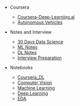 <!-- _navbar.md -->

* Coursera

  * [Coursera-Deep-Learning.ai](/docs/coursera/coursera-dl/Readme.md)
  * [Autonomous Vehicles](/docs/coursera/autonomous-vehicle/README.md)

* Notes and Interview
  * [30 Days Data Science](/docs/dl-ml-interview/data-science-notes/README.md)
  * [ML Notes](/docs/dl-ml-interview/ml-notes/README.md)
  * [DL Notes](/docs/dl-ml-interview/dl-notes/README.md)
  * [Interview Preparation](/docs/dl-ml-interview/interview/README.md)

* Notebooks
  - [Coursera_DL](/docs/notebooks/coursera_dl.md)
  - [Computer Vision](/docs/OpenCV/README.md)
  - [Machine Learning](/docs/notebooks/ml.md)
  - [Deep Learning](/docs/notebooks/dl.md)
  - [EDA](/docs/notebooks/eda.md)




  